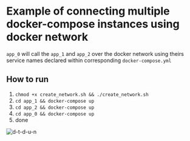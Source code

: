 # Example of connecting multiple docker-compose instances using docker network

`app_0` will call the `app_1` and `app_2` over the docker network using theirs service names declared within corresponding `docker-compose.yml`

## How to run

1. `chmod +x create_network.sh && ./create_network.sh`
2. `cd app_1 && docker-compose up`
3. `cd app_2 && docker-compose up`
4. `cd app_0 && docker-compose up`
5. done

![d-t-d-u-n](https://user-images.githubusercontent.com/31984256/34364847-23cf21f6-ea8a-11e7-9f24-2afd7a95e204.png)

